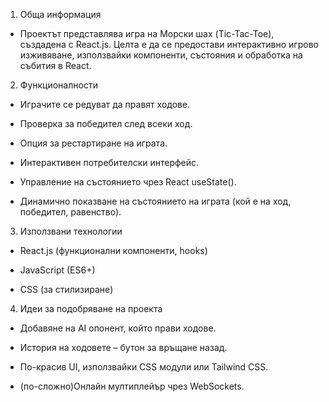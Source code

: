1. Обща информация 

 - Проектът представлява игра на Морски шах (Tic-Tac-Toe), създадена с React.js. Целта е да се предостави интерактивно игрово изживяване, използвайки компоненти, състояния и обработка на събития в React.

2. Функционалности 

 - Играчите се редуват да правят ходове.

 - Проверка за победител след всеки ход.

 - Опция за рестартиране на играта.

 - Интерактивен потребителски интерфейс.

 - Управление на състоянието чрез React useState().

 - Динамично показване на състоянието на играта (кой е на ход, победител, равенство).

3. Използвани технологии

 - React.js (функционални компоненти, hooks)

 - JavaScript (ES6+)

 - CSS (за стилизиране)

4. Идеи за подобряване на проекта

 - Добавяне на AI опонент, който прави ходове.

 - История на ходовете – бутон за връщане назад.

 - По-красив UI, използвайки CSS модули или Tailwind CSS.

 - (по-сложно)Онлайн мултиплейър чрез WebSockets.

